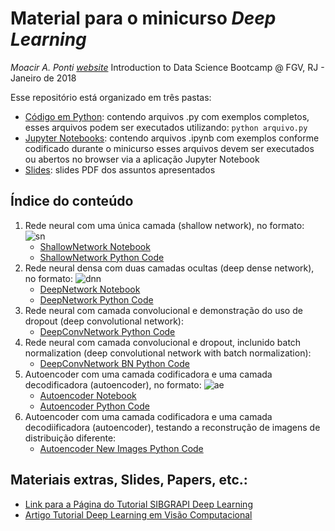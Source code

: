 # Material para o minicurso *Deep Learning*	
*Moacir A. Ponti [website](http://www.icmc.usp.br/~moacir)*
Introduction to Data Science Bootcamp @ FGV, RJ - Janeiro de 2018

Esse repositório está organizado em três pastas:
* [Código em Python](./code_python): contendo arquivos .py com exemplos completos, esses arquivos podem ser executados utilizando: `python arquivo.py`
* [Jupyter Notebooks](./notebooks): contendo arquivos .ipynb com exemplos conforme codificado durante o minicurso esses arquivos devem ser executados ou abertos no browser via a aplicação Jupyter Notebook
* [Slides](./slides): slides PDF dos assuntos apresentados

## Índice do conteúdo
1. Rede neural com uma única camada (shallow network), no formato:
	![sn](http://mathurl.com/ybhndrko.png)
	+ [ShallowNetwork Notebook](./notebooks/01_ShallowNetwork.ipynb)
	+ [ShallowNetwork Python Code](./code_python/01_shallownet.ipynb)
2. Rede neural densa com duas camadas ocultas (deep dense network), no formato:
	![dnn](http://mathurl.com/yc9lrxbn.png)
	+ [DeepNetwork Notebook](./notebooks/02_DeepNetwork.ipynb)
	+ [DeepNetwork Python Code](./notebooks/02_deepdensenet.py)
3. Rede neural com camada convolucional e demonstração do uso de dropout (deep convolutional network):
	+ [DeepConvNetwork Python Code](./notebooks/03_deepconvnet.py)
4. Rede neural com camada convolucional e dropout, inclunido batch normalization (deep convolutional network with batch normalization):
	+ [DeepConvNetwork BN Python Code](./notebooks/04_deepconvnet_bn.py)
5. Autoencoder com uma camada codificadora e uma camada decodificadora (autoencoder), no formato:
	![ae](http://mathurl.com/y9mjn2cg.png)
	+ [Autoencoder Notebook](./notebooks/05_Autoencoder.ipynb)
	+ [Autoencoder Python Code](./notebooks/05_autoencoder.py)
6. Autoencoder com uma camada codificadora e uma camada decodiificadora (autoencoder), testando a reconstrução de imagens de distribuição diferente:
	+ [Autoencoder New Images Python Code](./notebooks/06_autoencoder-test.py)



## Materiais extras, Slides, Papers, etc.:
* [Link para a Página do Tutorial SIBGRAPI Deep Learning](http://www.icmc.usp.br/pessoas/moacir/p17sibgrapi-tutorial/)
* [Artigo Tutorial Deep Learning em Visão Computacional](http://www.icmc.usp.br/pessoas/moacir/p17sibgrapi-tutorial/2017-SIBGRAPI_Tutorial-Survey_Paper-Deep_Learning_for_Computer_Vision.pdf)



